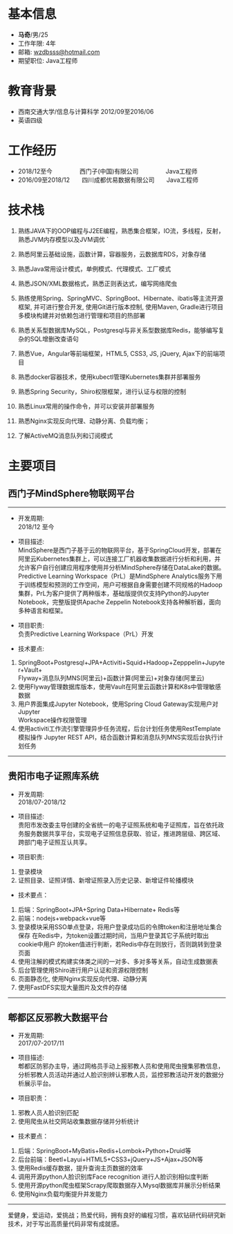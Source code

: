# 基本信息

 - **马奇**/男/25
 - 工作年限: 4年
 - 邮箱: wzdbsss@hotmail.com
 - 期望职位: Java工程师

# 教育背景

- 西南交通大学/信息与计算科学    2012/09至2016/06
- 英语四级

# 工作经历

- 2018/12至今&ensp;&ensp;&ensp;&ensp;&ensp;&ensp;&ensp;&ensp;&ensp;西门子(中国)有限公司&ensp;&ensp;&ensp;&ensp;&ensp;&ensp;&ensp;&ensp;&ensp;Java工程师
- 2016/09至2018/12&ensp;&ensp;&ensp;&ensp;四川成都优易数据有限公司&ensp;&ensp;&ensp;&ensp;Java工程师
# 技术栈

1. 熟练JAVA下的OOP编程与J2EE编程，熟悉集合框架，IO流，多线程，反射，熟悉JVM内存模型以及JVM调优
`
2. 熟悉阿里云基础设施，函数计算，容器服务，云数据库RDS，对象存储

3. 熟悉Java常用设计模式，单例模式、代理模式、工厂模式

4. 熟悉JSON/XML数据格式，熟悉正则表达式，编写网络爬虫

5. 熟练使用Spring、SpringMVC、SpringBoot、Hibernate、ibatis等主流开源框架, 并可进行整合开发, 使用Git进行版本控制, 使用Maven, Gradle进行项目多模块构建并对依赖包进行管理和项目的热部署

6. 熟悉关系型数据库MySQL，Postgresql与非关系型数据库Redis，能够编写复杂的SQL增删改查语句

7. 熟悉Vue，Angular等前端框架，HTML5, CSS3, JS, jQuery, Ajax下的前端项目

8. 熟悉docker容器技术，使用kubectl管理Kubernetes集群并部署服务

9. 熟悉Spring Security，Shiro权限框架，进行认证与权限的控制

10. 熟悉Linux常用的操作命令，并可以安装并部署服务

11. 熟悉Nginx实现反向代理、动静分离、负载均衡；

12. 了解ActiveMQ消息队列和订阅模式

# 主要项目

## 西门子MindSphere物联网平台

---

- 开发周期:     
2018/12 至今

- 项目描述:   
MindSphere是西门子基于云的物联网平台，基于SpringCloud开发，部署在阿里云Kubernetes集群上，可以连接工厂机器收集数据进行分析和利用，并允许客户自行创建应用程序使用并分析MindSphere存储在DataLake的数据。    
Predictive Learning Workspace（PrL）是MindSphere Analytics服务下用于训练模型和预测的工作空间，用户可根据自身需要创建不同规格的Hadoop集群，PrL为客户提供了两种版本，基础版提供仅支持Python的Jupyter Notebook，完整版提供Apache Zeppelin Notebook支持各种解析器，面向多种语言和框架。

- 项目职责:    
负责Predictive Learning Workspace（PrL）开发

- 技术要点:    
1. SpringBoot+Postgresql+JPA+Activiti+Squid+Hadoop+Zepppelin+Jupyter+Vault+   
Flyway+消息队列MNS(阿里云)+函数计算(阿里云)+对象存储(阿里云)
2. 使用Flyway管理数据库版本，使用Vault在阿里云函数计算和K8s中管理敏感数据
3. 用户界面集成Jupyter Notebook，使用Spring Cloud Gateway实现用户对Jupyter     
Workspace操作权限管理
4. 使用activiti工作流引擎管理异步任务流程，后台计划任务使用RestTemplate模拟操作 Jupyter REST API，结合函数计算和消息队列MNS实现后台执行计划任务

---

## 贵阳市电子证照库系统

- 开发周期:    
  2018/07-2018/12

- 项目描述:    
贵阳市发改委主导创建的全省统一的电子证照系统和电子证照库，旨在依托政务服务数据共享平台，实现电子证照信息获取、验证，推进跨层级、跨区域、跨部门电子证照互认共享。

- 项目职责:
1. 登录模块
2. 证照目录、证照详情、新增证照录入历史记录、新增证件轮播模块

- 技术要点：
1. 后端：SpringBoot+JPA+Spring Data+Hibernate+ Redis等
2. 前端：nodejs+webpack+vue等
3. 登录模块采用SSO单点登录，将用户登录成功后的令牌token和注册地址集合保存	在Redis中，为token设置过期时间，当用户登录其它子系统时取出cookie中用户	的token值进行判断，若Redis中存在则放行，否则跳转到登录页面
4. 使用注解的模式构建实体类之间的一对多、多对多等关系，自动生成数据表
5. 后台管理使用Shiro进行用户认证和资源权限控制
6. 页面静态化, 使用Nginx实现反向代理、动静分离
7. 使用FastDFS实现大量图片及文件的存储

---

## 郫都区反邪教大数据平台

- 开发周期:    
  2017/07-2017/11

- 项目描述:    
郫都区防邪办主导，通过网格员手动上报邪教人员和使用爬虫搜集邪教信息，分析邪教人员活动并通过人脸识别辨认邪教人员，监控邪教活动开发的数据分析展示平台。

- 项目职责：
1. 邪教人员人脸识别匹配
2. 使用爬虫从社交网站收集数据存储并分析统计

- 技术要点：
1. 后端：SpringBoot+MyBatis+Redis+Lombok+Python+Druid等
2. 后台前端：Beetl+Layui+HTML5+CSS3+jQuery+JS+Ajax+JSON等
3. 使用Redis缓存数据，提升查询主页数据的效率
4. 调用开源python人脸识别库Face recognition 进行人脸识别相似度判断 
5. 使用开源python爬虫框架Scrapy爬取数据存入Mysql数据库并展示分析结果
6. 使用Nginx负载均衡提升并发能力 

---

爱健身，爱运动，爱挑战；热爱代码，拥有良好的编程习惯，喜欢钻研代码研究新技术，对于写出高质量代码非常有成就感。